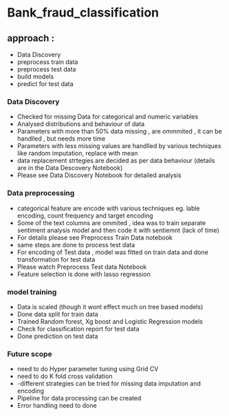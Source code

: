 # Bank_fraud_classification

## approach :
- Data Discovery 
- preprocess train data
- preprocess test data
- build models 
- predict for test data

### Data Discovery 

- Checked for missing Data for categorical and numeric variables 
- Analysed distributions and behaviour of data 
- Parameters with more than 50% data missing , are ommmited , it can be handlled , but needs more time 
- Parameters with less missing values are handlled by various techniques like random imputation, replace with mean 
- data replacement strtegies are decided as per data behaviour (details are in the Data Descovery Notebook) 
- Please see Data Discovery Notebook for detailed analysis 

### Data preprocessing 

- categorical feature are encode with various techniques eg. lable encoding, count frequency and target encoding 
- Some of the text columns are ommited , idea was to train separate sentiment analysis model and then code it with sentiemnt (lack of time) 
- For details please see Preprocess Train Data notebook 
- same steps are done to process test data 
- For encoding of Test data , model was fitted on train data and done transformation for test data 
- Please watch Preprocess Test data Notebook 
- Feature selection is done with lasso regression 

### model training 

- Data is scaled (though it wont effect much on tree based models)
- Done data split for train data
- Trained Random forest, Xg boost and Logistic Regression models 
- Check for classification report for test data 
- Done prediction on test data 

### Future scope 

- need to do Hyper parameter tuning using Grid CV 
- need to do K fold cross validation 
- -different strategies can be tried for missing data imputation and encoding 
- Pipeline for data processing can be created 
- Error handling need to done
